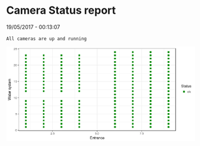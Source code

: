 Camera Status report
================
19/05/2017 - 00:13:07

    All cameras are up and running

![](camreport_files/figure-markdown_github/unnamed-chunk-2-1.png)
